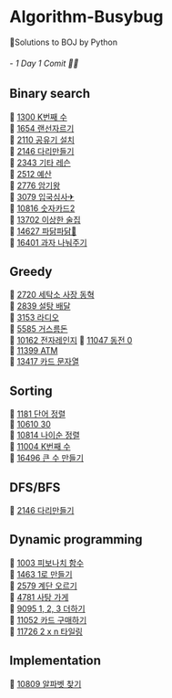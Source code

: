 # Algorithm-Busybug
🐞Solutions to BOJ by Python
###### - 1 Day 1 Comit 👩‍💻

## Binary search
📌 [1300 K번째 수](https://www.acmicpc.net/problem/1300)   
📌 [1654 랜선자르기](https://www.acmicpc.net/problem/1654)      
📌 [2110 공유기 설치](https://www.acmicpc.net/problem/2110)   
📌 [2146 다리만들기](https://www.acmicpc.net/problem/2146)   
📌 [2343 기타 레슨](https://www.acmicpc.net/problem/2343)   
📌 [2512 예산](https://www.acmicpc.net/problem/2512)   
📌 [2776 암기왕](https://www.acmicpc.net/problem/2776)   
📌 [3079 입국심사✈](https://www.acmicpc.net/problem/3079)    
📌 [10816 숫자카드2](https://www.acmicpc.net/problem/10816)   
📌 [13702 이상한 술집](https://www.acmicpc.net/problem/13702)   
📌 [14627 파닭파닭🐔](https://www.acmicpc.net/problem/14627)   
📌 [16401 과자 나눠주기](https://www.acmicpc.net/problem/16401)   
## Greedy
📌 [2720 세탁소 사장 동혁](https://www.acmicpc.net/problem/2720)    
📌 [2839 설탕 배달](https://www.acmicpc.net/problem/2839)   
📌 [3153 라디오](https://www.acmicpc.net/problem/3153)   
📌 [5585 거스름돈](https://www.acmicpc.net/problem/5585)   
📌 [10162 전자레인지](https://www.acmicpc.net/problem/10162) 
📌 [11047 동전 0](https://www.acmicpc.net/problem/11047)   
📌 [11399 ATM](https://www.acmicpc.net/problem/11399)   
📌 [13417 카드 문자열](https://www.acmicpc.net/problem/13427)   
## Sorting
📌 [1181 단어 정렬](https://www.acmicpc.net/problem/1181)  
📌 [10610 30](https://www.acmicpc.net/problem/10610)  
📌 [10814 나이순 정렬](https://www.acmicpc.net/problem/10814)   
📌 [11004 K번째 수](https://www.acmicpc.net/problem/11004)   
📌 [16496 큰 수 만들기](https://www.acmicpc.net/problem/16496)   
## DFS/BFS
📌 [2146 다리만들기](https://www.acmicpc.net/problem/2146)   

## Dynamic programming
📌 [1003 피보나치 함수](https://www.acmicpc.net/problem/1003)   
📌 [1463 1로 만들기](https://www.acmicpc.net/problem/1463)   
📌 [2579 계단 오르기](https://www.acmicpc.net/problem/2579)   
📌 [4781 사탕 가게](https://www.acmicpc.net/problem/4781)   
📌 [9095 1, 2, 3 더하기](https://www.acmicpc.net/problem/9095)   
📌 [11052 카드 구매하기](https://www.acmicpc.net/problem/11052)    
📌 [11726 2 x n 타일링](https://www.acmicpc.net/problem/11726)   

## Implementation   
📌 [10809 알파벳 찾기](https://www.acmicpc.net/problem/10809)   

